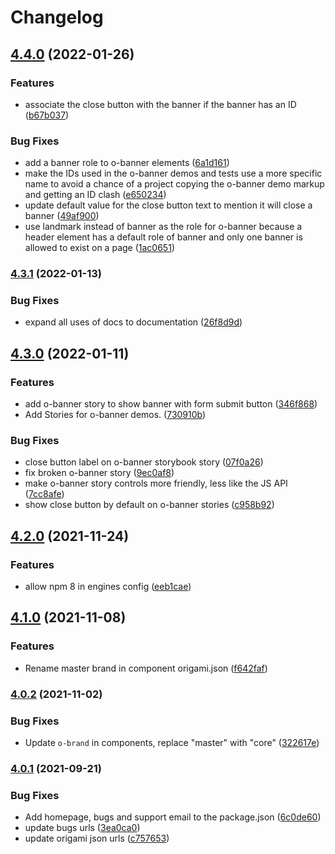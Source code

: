 # Changelog

## [4.4.0](https://www.github.com/Financial-Times/origami/compare/o-banner-v4.3.1...o-banner-v4.4.0) (2022-01-26)


### Features

* associate the close button with the banner if the banner has an ID ([b67b037](https://www.github.com/Financial-Times/origami/commit/b67b037bb24563b5247a7f6e55c721825278813f))


### Bug Fixes

* add a banner role to o-banner elements ([6a1d161](https://www.github.com/Financial-Times/origami/commit/6a1d161ba6e5a3d7e6a4949b8d90a73a92f9666f))
* make the IDs used in the o-banner demos and tests use a more specific name to avoid a chance of a project copying the o-banner demo markup and getting an ID clash ([e650234](https://www.github.com/Financial-Times/origami/commit/e6502341139ae252bde4ba65754ae00e0736df5e))
* update default value for the close button text to mention it will close a banner ([49af900](https://www.github.com/Financial-Times/origami/commit/49af900d59e18d35635ae20773b5dd678442c74d))
* use landmark instead of banner as the role for o-banner because a header element has a default role of banner and only one banner is allowed to exist on a page ([1ac0651](https://www.github.com/Financial-Times/origami/commit/1ac06518404d10dd4b294e22e920db8e224c8b90))

### [4.3.1](https://www.github.com/Financial-Times/origami/compare/o-banner-v4.3.0...o-banner-v4.3.1) (2022-01-13)


### Bug Fixes

* expand all uses of docs to documentation ([26f8d9d](https://www.github.com/Financial-Times/origami/commit/26f8d9d8cbbe3e78902d8c3951b37e08150a77bd))

## [4.3.0](https://www.github.com/Financial-Times/origami/compare/o-banner-v4.2.0...o-banner-v4.3.0) (2022-01-11)


### Features

* add o-banner story to show banner with form submit button ([346f868](https://www.github.com/Financial-Times/origami/commit/346f8680bd2f90c921de1d4c28fbccbc1038c8d8))
* Add Stories for o-banner demos. ([730910b](https://www.github.com/Financial-Times/origami/commit/730910b8c29407d919e15367e6f8fd2f791d6624))


### Bug Fixes

* close button label on o-banner storybook story ([07f0a26](https://www.github.com/Financial-Times/origami/commit/07f0a2634d738748543d21e3b55696d9b26a611f))
* fix broken o-banner story ([9ec0af8](https://www.github.com/Financial-Times/origami/commit/9ec0af86817085f61e1f6b049d5d599559b3cb19))
* make o-banner story controls more friendly, less like the JS API ([7cc8afe](https://www.github.com/Financial-Times/origami/commit/7cc8afe461a63a8e551152d2f0636157640280e0))
* show close button by default on o-banner stories ([c958b92](https://www.github.com/Financial-Times/origami/commit/c958b927252967448223758cd4de405bacd62568))

## [4.2.0](https://www.github.com/Financial-Times/origami/compare/o-banner-v4.1.0...o-banner-v4.2.0) (2021-11-24)


### Features

* allow npm 8 in engines config ([eeb1cae](https://www.github.com/Financial-Times/origami/commit/eeb1cae6e7f0379e647f2b41240b1f294997d528))

## [4.1.0](https://www.github.com/Financial-Times/origami/compare/o-banner-v4.0.2...o-banner-v4.1.0) (2021-11-08)


### Features

* Rename master brand in component origami.json ([f642faf](https://www.github.com/Financial-Times/origami/commit/f642faf0574d84ea8185b56e6090c8015def27e6))

### [4.0.2](https://www.github.com/Financial-Times/origami/compare/o-banner-v4.0.1...o-banner-v4.0.2) (2021-11-02)


### Bug Fixes

* Update `o-brand` in components, replace "master" with "core" ([322617e](https://www.github.com/Financial-Times/origami/commit/322617ea80f30a6825d9c36872e05574b871ea82))

### [4.0.1](https://www.github.com/Financial-Times/origami/compare/o-banner-v4.0.0...o-banner-v4.0.1) (2021-09-21)


### Bug Fixes

* Add homepage, bugs and support email to the package.json ([6c0de60](https://www.github.com/Financial-Times/origami/commit/6c0de60ebd6e64c4dd16d000fcc6b79412ce30f4))
* update bugs urls ([3ea0ca0](https://www.github.com/Financial-Times/origami/commit/3ea0ca03bcb6e55142a77387ad0fff5ddf056d44))
* update origami json urls ([c757653](https://www.github.com/Financial-Times/origami/commit/c7576532b5a14f0462d5346dfb63238be025602e))

